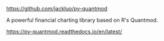 

https://github.com/jackluo/py-quantmod

A powerful financial charting library based on R's Quantmod.

https://py-quantmod.readthedocs.io/en/latest/


